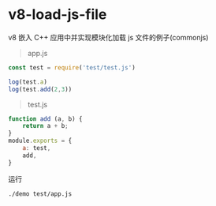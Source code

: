 # v8-load-js-file

v8 嵌入 C++ 应用中并实现模块化加载 js 文件的例子(commonjs)

> app.js

```js
const test = require('test/test.js')

log(test.a)
log(test.add(2,3))
```

> test.js

```js
function add (a, b) {
    return a + b;
}
module.exports = {
    a: test,
    add,
}
```

运行

```bash
./demo test/app.js
```


